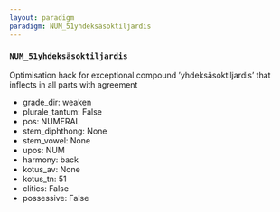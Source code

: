 ```yaml
---
layout: paradigm
paradigm: NUM_51yhdeksäsoktiljardis
---
```

### ` NUM_51yhdeksäsoktiljardis `

Optimisation hack for exceptional compound ’yhdeksäsoktiljardis’ that inflects in all parts with agreement
* grade_dir: weaken
* plurale_tantum: False
* pos: NUMERAL
* stem_diphthong: None
* stem_vowel: None
* upos: NUM
* harmony: back
* kotus_av: None
* kotus_tn: 51
* clitics: False
* possessive: False
